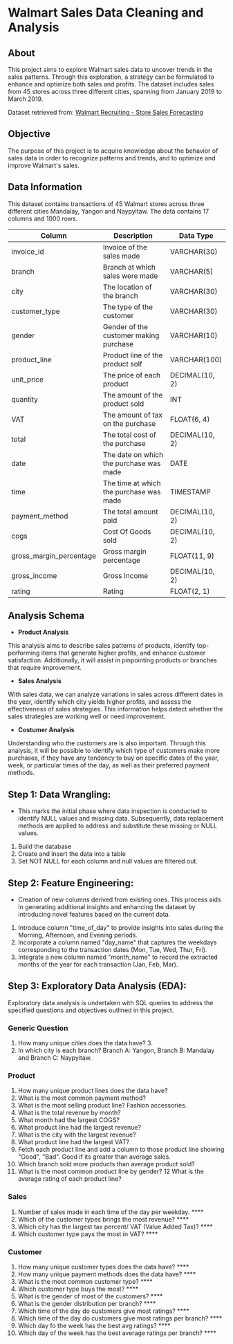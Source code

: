 # Walmart Sales Data Cleaning and Analysis 

## About
This project aims to explore Walmart sales data to uncover trends in the sales patterns. Through this exploration, a strategy can be formulated to enhance and optimize both sales and profits. The dataset includes sales from 45 stores across three different cities, spanning from January 2019 to March 2019.

Dataset retrieved from: [Walmart Recruiting - Store Sales Forecasting](https://www.kaggle.com/c/walmart-recruiting-store-sales-forecasting)

## Objective
The purpose of this project is to acquire knowledge about the behavior of sales data in order to recognize patterns and trends, and to optimize and improve Walmart's sales.

## Data Information
This dataset contains transactions of 45 Walmart stores across three different cities Mandalay, Yangon and Naypyitaw. The data contains 17 columns and 1000 rows.

| Column | Description | Data Type |
| -------- | ------- | ------- |
|invoice_id|Invoice of the sales made|VARCHAR(30)|
|branch|Branch at which sales were made|VARCHAR(5)|
|city|The location of the branch|VARCHAR(30)|
|customer_type|The type of the customer|VARCHAR(30)|
|gender|Gender of the customer making purchase|VARCHAR(10)|
|product_line|Product line of the product solf	|VARCHAR(100)|
|unit_price|The price of each product|DECIMAL(10, 2)|
|quantity	|The amount of the product sold	|INT|
|VAT|The amount of tax on the purchase	|FLOAT(6, 4)|
|total|The total cost of the purchase|DECIMAL(10, 2)|
|date|The date on which the purchase was made|DATE|
|time|The time at which the purchase was made|TIMESTAMP|
|payment_method|The total amount paid|DECIMAL(10, 2)|
|cogs|Cost Of Goods sold|DECIMAL(10, 2)|
|gross_margin_percentage|Gross margin percentage|FLOAT(11, 9)|
|gross_income|Gross Income|DECIMAL(10, 2)|
|rating|Rating|FLOAT(2, 1)|

## Analysis Schema

* **Product Analysis**
  
This analysis aims to describe sales patterns of products, identify top-performing items that generate higher profits, and enhance customer satisfaction. Additionally, it will assist in pinpointing products or branches that require improvement.

* **Sales Analysis**
  
With sales data, we can analyze variations in sales across different dates in the year, identify which city yields higher profits, and assess the effectiveness of sales strategies. This information helps detect whether the sales strategies are working well or need improvement.
  
* **Costumer Analysis**
  
Understanding who the customers are is also important. Through this analysis, it will be possible to identify which type of customers make more purchases, if they have any tendency to buy on specific dates of the year, week, or particular times of the day, as well as their preferred payment methods.

## Step 1: **Data Wrangling:**
*  This marks the initial phase where data inspection is conducted to identify NULL values and missing data. Subsequently, data replacement methods are applied to address and substitute these missing or NULL values.
  
  1. Build the database
  2. Create and insert the data into a table
  3. Set NOT NULL for each column and null values are filtered out.
       
## Step 2: **Feature Engineering:**
*  Creation of new columns derived from existing ones. This process aids in generating additional insights and enhancing the dataset by introducing novel features based on the current data.
  1. Introduce column "time_of_day" to provide insights into sales during the Morning, Afternoon, and Evening periods.
  2. Incorporate a column named "day_name" that captures the weekdays corresponding to the transaction dates (Mon, Tue, Wed, Thur, Fri).
  3. Integrate a new column named "month_name" to record the extracted months of the year for each transaction (Jan, Feb, Mar).
 
  ## Step 3: **Exploratory Data Analysis (EDA):**
Exploratory data analysis is undertaken with SQL queries to address the specified questions and objectives outlined in this project.

### Generic Question

1. How many unique cities does the data have? 3.
3. In which city is each branch? Branch A: Yangon, Branch B: Mandalay and Branch C: Naypyitaw.

### Product

1. How many unique product lines does the data have? 
2. What is the most common payment method? 
3. What is the most selling product line? Fashion accessories.
4. What is the total revenue by month? 
5. What month had the largest COGS? 
6. What product line had the largest revenue?
7. What is the city with the largest revenue? 
8. What product line had the largest VAT?
9. Fetch each product line and add a column to those product line showing "Good", "Bad". Good if its greater than average sales.
10. Which branch sold more products than average product sold?
11. What is the most common product line by gender?
12 What is the average rating of each product line? 

### Sales

1. Number of sales made in each time of the day per weekday. ****
2. Which of the customer types brings the most revenue? ****
3. Which city has the largest tax percent/ VAT (Value Added Tax)? ****
4. Which customer type pays the most in VAT? ****

### Customer

1. How many unique customer types does the data have? ****
2. How many unique payment methods does the data have? ****
3. What is the most common customer type? ****
4. Which customer type buys the most? ****
5. What is the gender of most of the customers? ****
6. What is the gender distribution per branch? ****
7. Which time of the day do customers give most ratings? ****
8. Which time of the day do customers give most ratings per branch? ****
9. Which day fo the week has the best avg ratings? ****
10. Which day of the week has the best average ratings per branch? ****
